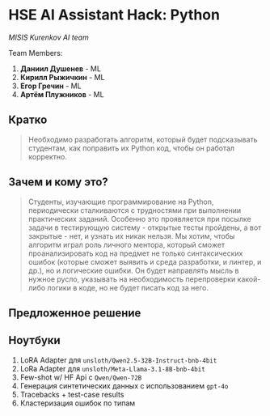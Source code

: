 # HSE AI Assistant Hack: Python

*MISIS Kurenkov AI team*

Team Members:
1) **Даниил Душенев** - ML
2) **Кирилл Рыжичкин** - ML
3) **Егор Гречин** - ML
5) **Артём Плужников** - ML
 
## Кратко

> Необходимо разработать алгоритм, который будет подсказывать студентам, как поправить их Python код, чтобы он работал корректно.

## Зачем и кому это?

> Студенты, изучающие программирование на Python, периодически сталкиваются с трудностями при выполнении практических заданий. Особенно это проявляется при посылке задачи в тестирующую систему - открытые тесты пройдены, а вот закрытые - нет, и узнать их никак нельзя. Мы хотим, чтобы алгоритм играл роль личного ментора, который сможет проанализировать код на предмет не только синтаксических ошибок (которые сможет выявить и среда разработки, и линтер, и др.), но и логические ошибки. Он будет направлять мысль в нужное русло, указывать на необходимость перепроверки какой-либо логики в коде, но не будет писать код за него.

## Предложенное решение

## Ноутбуки

1. LoRA Adapter для `unsloth/Qwen2.5-32B-Instruct-bnb-4bit`
2. LoRa Adapter для `unsloth/Meta-Llama-3.1-8B-bnb-4bit`
3. Few-shot w/ HF Api с `Qwen/Qwen-72B`
4. Генерация синтетических данных с использованием `gpt-4o`
5. Tracebacks + test-case results
6. Кластеризация ошибок по типам
